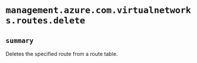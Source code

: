 # `management.azure.com.virtualnetworks.routes.delete`

## `summary`
Deletes the specified route from a route table.


